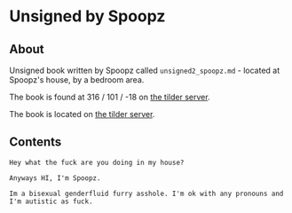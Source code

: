 # Unsigned by Spoopz

## About
Unsigned book written by Spoopz called `unsigned2_spoopz.md` - located at Spoopz's house, by a bedroom area.

The book is found at 316 / 101 / -18 on [the tilder server](https://mc.tildeverse.org).

The book is located on [the tilder server](https://mc.tildeverse.org).

## Contents
```
Hey what the fuck are you doing in my house?

Anyways HI, I'm Spoopz.

Im a bisexual genderfluid furry asshole. I'm ok with any pronouns and I'm autistic as fuck.
```